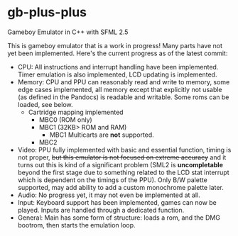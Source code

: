 # gb-plus-plus
Gameboy Emulator in C++ with SFML 2.5

This is gameboy emulator that is a work in progress! Many parts have not yet been implemented. Here's the current progress as of the latest commit:
* CPU: All instructions and interrupt handling have been implemented. Timer emulation is also implemented, LCD updating is implemented.
* Memory: CPU and PPU can reasonably read and write to memory, some edge cases implemented, all memory except that explicitly not usable (as defined in the Pandocs) is readable and writable. Some roms can be loaded, see below.
  - Cartridge mapping implemented
  	* MBC0 (ROM only)
  	* MBC1 (32KB> ROM and RAM)
  	   - MBC1 Multicarts are **not** supported.
  	* MBC2
* Video: PPU fully implemented with basic and essential function, timing is not proper, ~~but this emulator is not focused on extreme accuracy~~ and it turns out this is kind of a significant problem (SML2 is **uncompletable** beyond the first stage due to something related to the LCD stat interrupt which is dependent on the timings of the PPU). Only B/W palette supported, may add ability to add a custom monochrome palette later.
* Audio: No progress yet, it may not even be implemented at all.
* Input: Keyboard support has been implemented, games can now be played. Inputs are handled through a dedicated function.
* General: Main has some form of structure: loads a rom, and the DMG bootrom, then starts the emulation loop.
